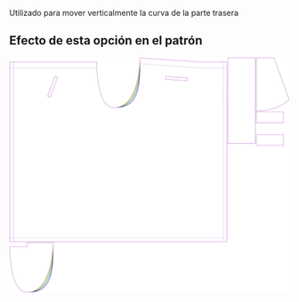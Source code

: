 Utilizado para mover verticalmente la curva de la parte trasera



## Efecto de esta opción en el patrón
![Esta imagen muestra el efecto de esta opción superponiendo varias variantes que tienen un valor diferente para esta opción](waralee_crotchfactorbackver_sample.svg "Efecto de esta opción en el patrón")